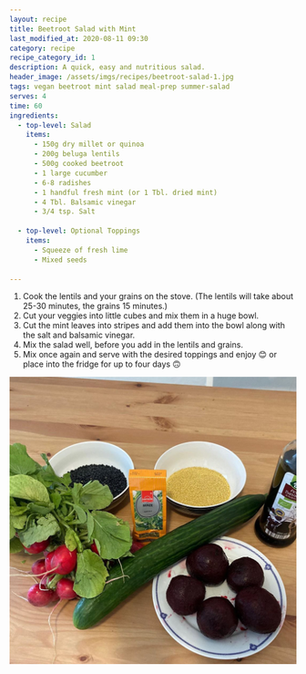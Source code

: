 ```yaml
---
layout: recipe
title: Beetroot Salad with Mint
last_modified_at: 2020-08-11 09:30
category: recipe
recipe_category_id: 1
description: A quick, easy and nutritious salad.
header_image: /assets/imgs/recipes/beetroot-salad-1.jpg
tags: vegan beetroot mint salad meal-prep summer-salad
serves: 4
time: 60
ingredients:
  - top-level: Salad
    items:
      - 150g dry millet or quinoa
      - 200g beluga lentils
      - 500g cooked beetroot
      - 1 large cucumber
      - 6-8 radishes
      - 1 handful fresh mint (or 1 Tbl. dried mint)
      - 4 Tbl. Balsamic vinegar
      - 3/4 tsp. Salt

  - top-level: Optional Toppings
    items:
      - Squeeze of fresh lime
      - Mixed seeds

---
```

1. Cook the lentils and your grains on the stove. (The lentils will take about 25-30 minutes, the grains 15 minutes.)
2. Cut your veggies into little cubes and mix them in a huge bowl.
3. Cut the mint leaves into stripes and add them into the bowl along with the salt and balsamic vinegar.
4. Mix the salad well, before you add in the lentils and grains.
5. Mix once again and serve with the desired toppings and enjoy 😊 or place into the fridge for up to four days 🙃

![Beetroot salad with mint - prep](/assets/imgs/recipes/beetroot-salad-2.jpg "Beetroot salad with mint - prep")
